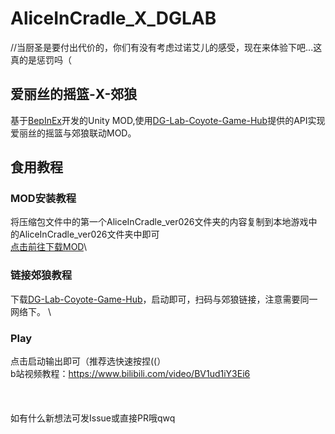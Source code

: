 # AliceInCradle_X_DGLAB
//当厨圣是要付出代价的，你们有没有考虑过诺艾儿的感受，现在来体验下吧...这真的是惩罚吗（
## 爱丽丝的摇篮-X-郊狼
基于[BepInEx](https://github.com/BepInEx/BepInEx)开发的Unity MOD,使用[DG-Lab-Coyote-Game-Hub](https://github.com/hyperzlib/DG-Lab-Coyote-Game-Hub)提供的API实现爱丽丝的摇篮与郊狼联动MOD。
## 食用教程
### MOD安装教程
将压缩包文件中的第一个AliceInCradle_ver026文件夹的内容复制到本地游戏中的AliceInCradle_ver026文件夹中即可
\
[点击前往下载MOD](https://github.com/sllying/AliceInCradle_X_DGLAB/releases)\
### 链接郊狼教程
下载[DG-Lab-Coyote-Game-Hub](https://github.com/hyperzlib/DG-Lab-Coyote-Game-Hub)，启动即可，扫码与郊狼链接，注意需要同一网络下。
\
### Play
点击启动输出即可（推荐选快速按捏((）
 \
 b站视频教程：https://www.bilibili.com/video/BV1ud1iY3Ei6
 \
 \
 \
 \
如有什么新想法可发Issue或直接PR哦qwq
